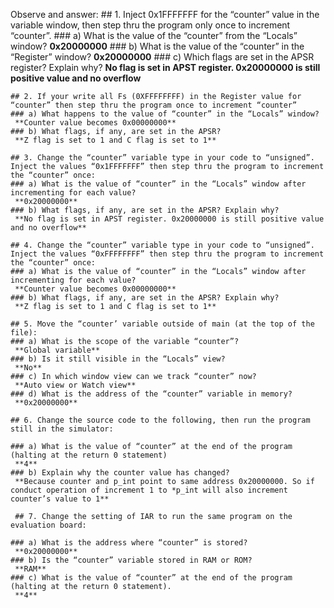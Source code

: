 Observe and answer: 
	## 1. Inject 0x1FFFFFFF for the “counter” value in the variable window, then step thru the program only once to increment “counter”.
	### a) What is the value of the “counter” from the “Locals” window?
	 **0x20000000**
	### b) What is the value of the “counter” in the “Register” window?
	 **0x20000000** 
	### c) Which flags are set in the APSR register? Explain why? 
	 **No flag is set in APST register. 0x20000000 is still positive value and no overflow**

	## 2. If your write all Fs (0XFFFFFFFF) in the Register value for “counter” then step thru the program once to increment “counter” 
	### a) What happens to the value of “counter” in the “Locals” window? 
	 **Counter value becomes 0x00000000**
	### b) What flags, if any, are set in the APSR? 
	 **Z flag is set to 1 and C flag is set to 1**

	## 3. Change the “counter” variable type in your code to “unsigned”. Inject the values “0x1FFFFFFF” then step thru the program to increment the “counter” once: 
	### a) What is the value of “counter” in the “Locals” window after incrementing for each value?
	 **0x20000000** 
	### b) What flags, if any, are set in the APSR? Explain why? 
	 **No flag is set in APST register. 0x20000000 is still positive value and no overflow**

	## 4. Change the “counter” variable type in your code to “unsigned”. Inject the values “0xFFFFFFFF” then step thru the program to increment the “counter” once: 
	### a) What is the value of “counter” in the “Locals” window after incrementing for each value?
	 **Counter value becomes 0x00000000** 
	### b) What flags, if any, are set in the APSR? Explain why? 
	 **Z flag is set to 1 and C flag is set to 1**

	## 5. Move the “counter’ variable outside of main (at the top of the file): 
	### a) What is the scope of the variable “counter”? 
	 **Global variable**
	### b) Is it still visible in the “Locals” view? 
	 **No**
	### c) In which window view can we track “counter” now?
	 **Auto view or Watch view**
	### d) What is the address of the “counter” variable in memory? 
	 **0x20000000**
	
	## 6. Change the source code to the following, then run the program still in the simulator: 

	### a) What is the value of “counter” at the end of the program (halting at the return 0 statement) 
	 **4**
	### b) Explain why the counter value has changed? 
	 **Because counter and p_int point to same address 0x20000000. So if conduct operation of increment 1 to *p_int will also increment counter’s value to 1**
	 
	 ## 7. Change the setting of IAR to run the same program on the evaluation board: 

	### a) What is the address where “counter” is stored? 
	 **0x20000000**
	### b) Is the “counter” variable stored in RAM or ROM?
	 **RAM** 
	### c) What is the value of “counter” at the end of the program (halting at the return 0 statement). 
	 **4**

